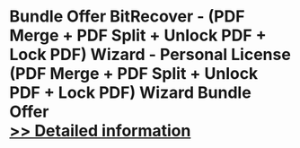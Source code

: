 # Bundle Offer BitRecover - (PDF Merge + PDF Split + Unlock PDF + Lock PDF) Wizard - Personal License<br />(PDF Merge + PDF Split + Unlock PDF + Lock PDF) Wizard Bundle Offer<br />[>> Detailed information](https://secure.shareit.com/shareit/product.html?productid=300998738&affiliateid=200057808)